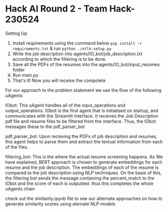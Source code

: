 # Hack AI Round 2 -  Team Hack-230524

Setting Up
1. Install requirements using the command below
`pip install -r requirements.txt` & run `python ./ntlk-setup.py`
2. Write the job description into agents/IO_bot/job_description.txt according to which the filtering is to be done.
3. Save all the PDFs of the resumes into the agents/IO_bot/input_resumes folder
4. Run main.py
5. That's it! Now you will receive the compolete



For our approach to the problem statement we use the flow of the following uAgents 

IObot: This uAgent handles all of the input_operations and output_operations.
IObot is the first agent that is initialised on startup, and communicates with the Streamlit interface. It receives the Job Description pdf file and resume files to be filtered from the interface. Thus, the IObot messages these to the pdf_parser_bot

pdf_parser_bot: Upon recieving the PDFs of job description and resumes, this agent helps to parse them and extract the textual information from each of the files.

filtering_bot: This is the where the actual resume screening happens. As We have explained, BERT approach is chosen to generate embeddings for each resume and the job description.
The embeddings of each of the resume is compared to the job description using NLP techniques. 
On the basis of this, the filtering bot sends the message containing the percent_match to the IObot and the score of each is outputted.
thus this completes the whole uAgents chain


check out the similarity.ipynb file to see our alternate approaches on how to generate similarity scores using alernate NLP models
